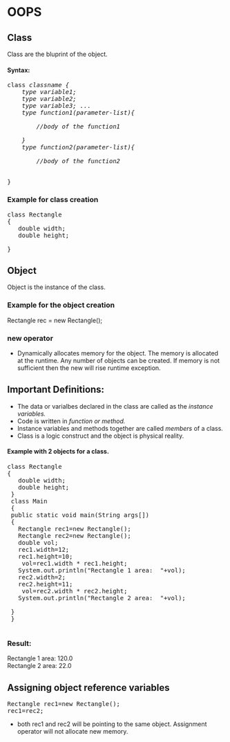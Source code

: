# OOPS
## Class 
Class are the bluprint of the object.
#### Syntax:
<pre>
class <i>classname {
    type variable1;
    type variable2;
    type variable3; ...
    type function1(parameter-list){
    
        //body of the function1
    
    }
    type function2(parameter-list){
    
        //body of the function2
    
    </i>
}
</pre>
### Example for class creation
<pre>
class Rectangle
{
   double width;
   double height;
   
}
</pre>

## Object
Object is the instance of the class.

### Example for the object creation
Rectangle rec = new Rectangle();
### new operator
- Dynamically allocates memory for the object. The memory is allocated at the runtime. Any number of objects can be created. If memory is not sufficient then the new will rise runtime exception.

## Important Definitions:
- The data or varialbes declared in the class are called as the *instance variables.*
- Code is written in *function or method.*
- Instance variables and methods together are called *members* of a class.
- Class is a logic construct and the object is physical reality.



#### Example with 2 objects for a class.
<pre>
class Rectangle
{
   double width;
   double height;
 }
 class Main
 {
 public static void main(String args[])
 {
   Rectangle rec1=new Rectangle();
   Rectangle rec2=new Rectangle();
   double vol;
   rec1.width=12;
   rec1.height=10;
    vol=rec1.width * rec1.height; 
   System.out.println("Rectangle 1 area:  "+vol);
   rec2.width=2;
   rec2.height=11;
    vol=rec2.width * rec2.height; 
   System.out.println("Rectangle 2 area:  "+vol);
   
 }
 }
 </pre>
 ### Result: 
Rectangle 1 area:  120.0 <br>
Rectangle 2 area:  22.0

## Assigning object reference variables
<pre>
Rectangle rec1=new Rectangle();
rec1=rec2;
</pre>

- both rec1 and rec2 will be pointing to the same object. Assignment operator will not allocate new memory. 

